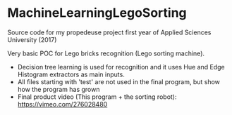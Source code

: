 # MachineLearningLegoSorting
Source code for my propedeuse project first year of Applied Sciences University (2017)

Very basic POC for Lego bricks recognition (Lego sorting machine). 
* Decision tree learning is used for recognition and it uses Hue and Edge Histogram extractors as main inputs.
* All files starting with 'test' are not used in the final program, but show how the program has grown
* Final product video (This program + the sorting robot): https://vimeo.com/276028480
